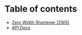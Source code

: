 # Table of contents

* [Zero Width Shortener \(ZWS\)](README.md)
* [API Docs](https://api.zws.im/docs/api)

